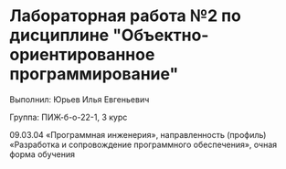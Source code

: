 # Лабораторная работа №2 по дисциплине "Объектно-ориентированное программирование"
Выполнил: Юрьев Илья Евгеньевич

Группа: ПИЖ-б-о-22-1, 3 курс

09.03.04 «Программная инженерия», направленность (профиль) «Разработка и сопровождение программного обеспечения», очная форма обучения
